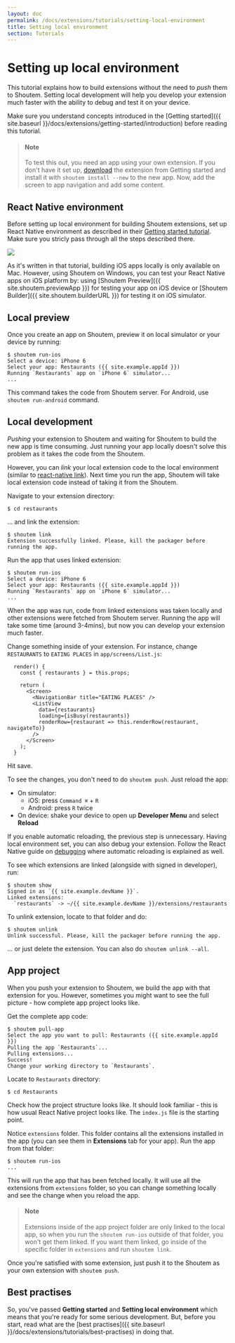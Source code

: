 ```yaml
---
layout: doc
permalink: /docs/extensions/tutorials/setting-local-environment
title: Setting local environment
section: Tutorials
---
```


# Setting up local environment

This tutorial explains how to build extensions without the need to _push_ them to Shoutem. Setting local development will help you develop your extension much faster with the ability to debug and test it on your device.

Make sure you understand concepts introduced in the [Getting started]({{ site.baseurl }}/docs/extensions/getting-started/introduction) before reading this tutorial.

> #### Note
> To test this out, you need an app using your own extension. If you don't have it set up, [download](https://github.com/shoutem/extension-examples/tree/master/restaurants-getting-started) the extension from Getting started and install it with `shoutem install --new` to the new app. Now, add the screen to app navigation and add some content.

## React Native environment

Before setting up local environment for building Shoutem extensions, set up React Native environment as described in their [Getting started tutorial](https://facebook.github.io/react-native/docs/getting-started.html). Make sure you stricly pass through all the steps described there.

<p class="image">
<img src='{{ site.baseurl }}/img/tutorials/setting-local-environment/rn-getting-started.png'/>
</p>

As it's written in that tutorial, building iOS apps locally is only available on Mac. However, using Shoutem on Windows, you can test your React Native apps on iOS platform by: using [Shoutem Preview]({{ site.shoutem.previewApp }}) for testing your app on iOS device or [Shoutem Builder]({{ site.shoutem.builderURL }}) for testing it on iOS simulator.

## Local preview

Once you create an app on Shoutem, preview it on local simulator or your device by running:

```ShellSession
$ shoutem run-ios
Select a device: iPhone 6
Select your app: Restaurants ({{ site.example.appId }})
Running `Restaurants` app on `iPhone 6` simulator...
...
```

This command takes the code from Shoutem server. For Android, use `shoutem run-android` command.

## Local development

_Pushing_ your extension to Shoutem and waiting for Shoutem to build the new app is time consuming. Just running your app locally doesn't solve this problem as it takes the code from the Shoutem.

However, you can _link_ your local extension code to the local environment (similar to [react-native link](https://facebook.github.io/react-native/docs/linking-libraries-ios.html)). Next time you run the app, Shoutem will take local extension code instead of taking it from the Shoutem.

Navigate to your extension directory:

```ShellSession
$ cd restaurants
```

... and link the extension:

```ShellSession
$ shoutem link
Extension successfully linked. Please, kill the packager before running the app.
```

Run the app that uses linked extension:

```ShellSession
$ shoutem run-ios
Select a device: iPhone 6
Select your app: Restaurants ({{ site.example.appId }})
Running `Restaurants` app on `iPhone 6` simulator...
...
```

When the app was run, code from linked extensions was taken locally and other extensions were fetched from Shoutem server. Running the app will take some time (around 3-4mins), but now you can develop your extension much faster.

Change something inside of your extension. For instance, change `RESTAURANTS` to `EATING PLACES` in `app/screens/List.js`:

```javascript{6}
  render() {
    const { restaurants } = this.props;
    
    return (
      <Screen>
        <NavigationBar title="EATING PLACES" />
        <ListView
          data={restaurants}
          loading={isBusy(restaurants)}
          renderRow={restaurant => this.renderRow(restaurant, navigateTo)}
        />
      </Screen>
    );
  }
```

Hit save.

To see the changes, you don't need to do `shoutem push`. Just reload the app:

- On simulator:
  - iOS: press `Command ⌘` + `R`
  - Android: press `R` twice
- On device: shake your device to open up **Developer Menu** and select **Reload**

If you enable automatic reloading, the previous step is unnecessary. Having local environment set, you can also debug your extension. Follow the React Native guide on [debugging](https://facebook.github.io/react-native/docs/debugging.html) where automatic reloading is explained as well.

To see which extensions are linked (alongside with signed in developer), run:

```ShellSession
$ shoutem show
Signed in as `{{ site.example.devName }}`.
Linked extensions:
  `restaurants` -> ~/{{ site.example.devName }}/extensions/restaurants
```

To unlink extension, locate to that folder and do:

```ShellSession
$ shoutem unlink
Unlink successful. Please, kill the packager before running the app.
```

... or just delete the extension. You can also do `shoutem unlink --all`.

## App project

When you push your extension to Shoutem, we build the app with that extension for you. However, sometimes you might want to see the full picture - how complete app project looks like.

Get the complete app code:

```ShellSession
$ shoutem pull-app
Select the app you want to pull: Restaurants ({{ site.example.appId }})
Pulling the app `Restaurants`...
Pulling extensions...
Success!
Change your working directory to `Restaurants`.
```

Locate to `Restaurants` directory:

```ShellSession
$ cd Restaurants
```

Check how the project structure looks like. It should look familiar - this is how usual React Native project looks like. The `index.js` file is the starting point.

Notice `extensions` folder. This folder contains all the extensions installed in the app (you can see them in **Extensions** tab for your app). Run the app from that folder:

```ShellSession
$ shoutem run-ios
...
```

This will run the app that has been fetched locally. It will use all the extensions from `extensions` folder, so you can change something locally and see the change when you reload the app.

> #### Note
> Extensions inside of the app project folder are only linked to the local app, so when you run the `shoutem run-ios` outside of that folder, you won't get them linked. If you want them linked, go inside of the specific folder in `extensions` and run `shoutem link`.

Once you're satisfied with some extension, just push it to the Shoutem as your own extension with `shoutem push`.

## Best practises

So, you've passed **Getting started** and **Setting local environment** which means that you're ready for some serious development. But, before you start, read what are the [best practises]({{ site.baseurl }}/docs/extensions/tutorials/best-practises) in doing that.

